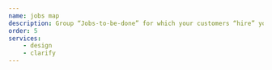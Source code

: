 ```yaml
---
name: jobs map
description: Group “Jobs-to-be-done” for which your customers “hire” your product
order: 5
services:
    - design
    - clarify
---
```


